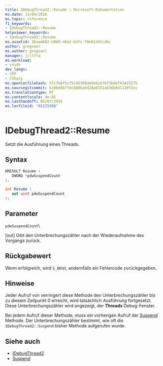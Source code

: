 ```yaml
---
title: IDebugThread2::Resume | Microsoft-Dokumentation
ms.date: 11/04/2016
ms.topic: reference
f1_keywords:
- IDebugThread2::Resume
helpviewer_keywords:
- IDebugThread2::Resume
ms.assetid: 36aad682-b0b9-40a2-b3fc-f0e61d41cdbc
author: gregvanl
ms.author: gregvanl
manager: jillfra
ms.workload:
- vssdk
dev_langs:
- CPP
- CSharp
ms.openlocfilehash: 5fc7b8f5cf5cd5360a60e8c6fbf3b6bf43415575
ms.sourcegitcommit: 6196d0b7fdcb08ba6d28a8151ad36b8d1139f2cc
ms.translationtype: MT
ms.contentlocale: de-DE
ms.lasthandoff: 05/07/2019
ms.locfileid: "65225998"
---
```

# <a name="idebugthread2resume"></a>IDebugThread2::Resume
Setzt die Ausführung eines Threads.

## <a name="syntax"></a>Syntax

```cpp
HRESULT Resume ( 
   DWORD *pdwSuspendCount
);
```

```csharp
int Resume ( 
   out uint pdwSuspendCount
);
```

## <a name="parameters"></a>Parameter
 `pdwSuspendCount`\

 [out] Gibt den Unterbrechungszähler nach der Wiederaufnahme des Vorgangs zurück.

## <a name="return-value"></a>Rückgabewert
 Wenn erfolgreich, wird `S_OK`ist, andernfalls ein Fehlercode zurückgegeben.

## <a name="remarks"></a>Hinweise
 Jeder Aufruf von verringert diese Methode den Unterbrechungszähler bis zu diesem Zeitpunkt 0 erreicht, wird tatsächlich Ausführung fortgesetzt. Diese Unterbrechungszähler wird angezeigt, der **Threads** Debug-Fenster.

 Bei jedem Aufruf dieser Methode, muss ein vorherigen Aufruf der [Suspend](../../../extensibility/debugger/reference/idebugthread2-suspend.md) Methode. Der Unterbrechungszähler bestimmt, wie oft die `IDebugThread2::Suspend` bisher Methode aufgerufen wurde.

## <a name="see-also"></a>Siehe auch
- [IDebugThread2](../../../extensibility/debugger/reference/idebugthread2.md)
- [Suspend](../../../extensibility/debugger/reference/idebugthread2-suspend.md)